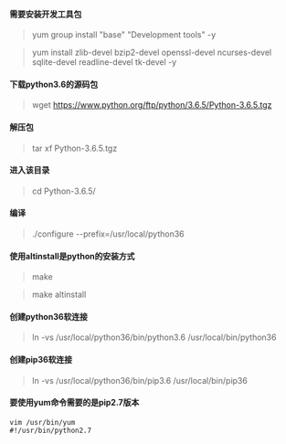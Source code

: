 #### 需要安装开发工具包
> yum group install  "base" "Development tools" -y

> yum install zlib-devel bzip2-devel openssl-devel ncurses-devel sqlite-devel readline-devel tk-devel -y
#### 下载python3.6的源码包
> wget https://www.python.org/ftp/python/3.6.5/Python-3.6.5.tgz
#### 解压包
> tar xf Python-3.6.5.tgz
#### 进入该目录
> cd Python-3.6.5/
#### 编译
> ./configure --prefix=/usr/local/python36
#### 使用altinstall是python的安装方式
> make

> make altinstall
#### 创建python36软连接
> ln -vs /usr/local/python36/bin/python3.6 /usr/local/bin/python36
#### 创建pip36软连接
> ln -vs /usr/local/python36/bin/pip3.6 /usr/local/bin/pip36
#### 要使用yum命令需要的是pip2.7版本
```
vim /usr/bin/yum
#!/usr/bin/python2.7
```
